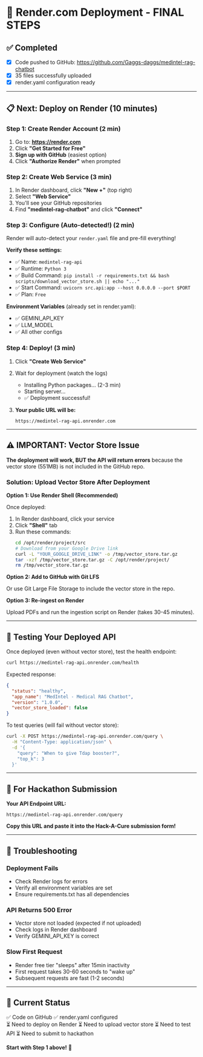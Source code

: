 # 🚀 Render.com Deployment - FINAL STEPS

## ✅ Completed
- [x] Code pushed to GitHub: https://github.com/Gaggs-daggs/medintel-rag-chatbot
- [x] 35 files successfully uploaded
- [x] render.yaml configuration ready

---

## 📋 Next: Deploy on Render (10 minutes)

### Step 1: Create Render Account (2 min)

1. Go to: **https://render.com**
2. Click **"Get Started for Free"**
3. **Sign up with GitHub** (easiest option)
4. Click **"Authorize Render"** when prompted

### Step 2: Create Web Service (3 min)

1. In Render dashboard, click **"New +"** (top right)
2. Select **"Web Service"**
3. You'll see your GitHub repositories
4. Find **"medintel-rag-chatbot"** and click **"Connect"**

### Step 3: Configure (Auto-detected!) (2 min)

Render will auto-detect your `render.yaml` file and pre-fill everything!

**Verify these settings:**
- ✅ Name: `medintel-rag-api`
- ✅ Runtime: `Python 3`
- ✅ Build Command: `pip install -r requirements.txt && bash scripts/download_vector_store.sh || echo "..."`
- ✅ Start Command: `uvicorn src.api:app --host 0.0.0.0 --port $PORT`
- ✅ Plan: `Free`

**Environment Variables** (already set in render.yaml):
- ✅ GEMINI_API_KEY
- ✅ LLM_MODEL
- ✅ All other configs

### Step 4: Deploy! (3 min)

1. Click **"Create Web Service"**
2. Wait for deployment (watch the logs)
   - Installing Python packages... (2-3 min)
   - Starting server...
   - ✅ Deployment successful!

3. **Your public URL will be:**
   ```
   https://medintel-rag-api.onrender.com
   ```

---

## ⚠️ IMPORTANT: Vector Store Issue

**The deployment will work, BUT the API will return errors** because the vector store (551MB) is not included in the GitHub repo.

### Solution: Upload Vector Store After Deployment

**Option 1: Use Render Shell (Recommended)**

Once deployed:
1. In Render dashboard, click your service
2. Click **"Shell"** tab
3. Run these commands:
   ```bash
   cd /opt/render/project/src
   # Download from your Google Drive link
   curl -L "YOUR_GOOGLE_DRIVE_LINK" -o /tmp/vector_store.tar.gz
   tar -xzf /tmp/vector_store.tar.gz -C /opt/render/project/
   rm /tmp/vector_store.tar.gz
   ```

**Option 2: Add to GitHub with Git LFS**

Or use Git Large File Storage to include the vector store in the repo.

**Option 3: Re-ingest on Render**

Upload PDFs and run the ingestion script on Render (takes 30-45 minutes).

---

## 🧪 Testing Your Deployed API

Once deployed (even without vector store), test the health endpoint:

```bash
curl https://medintel-rag-api.onrender.com/health
```

Expected response:
```json
{
  "status": "healthy",
  "app_name": "MedIntel - Medical RAG Chatbot",
  "version": "1.0.0",
  "vector_store_loaded": false
}
```

To test queries (will fail without vector store):
```bash
curl -X POST https://medintel-rag-api.onrender.com/query \
  -H "Content-Type: application/json" \
  -d '{
    "query": "When to give Tdap booster?",
    "top_k": 3
  }'
```

---

## 📝 For Hackathon Submission

**Your API Endpoint URL:**
```
https://medintel-rag-api.onrender.com/query
```

**Copy this URL and paste it into the Hack-A-Cure submission form!**

---

## 🐛 Troubleshooting

### Deployment Fails
- Check Render logs for errors
- Verify all environment variables are set
- Ensure requirements.txt has all dependencies

### API Returns 500 Error
- Vector store not loaded (expected if not uploaded)
- Check logs in Render dashboard
- Verify GEMINI_API_KEY is correct

### Slow First Request
- Render free tier "sleeps" after 15min inactivity
- First request takes 30-60 seconds to "wake up"
- Subsequent requests are fast (1-2 seconds)

---

## 🎯 Current Status

✅ Code on GitHub
✅ render.yaml configured  
⏳ Need to deploy on Render
⏳ Need to upload vector store
⏳ Need to test API
⏳ Need to submit to hackathon

**Start with Step 1 above!** 🚀
